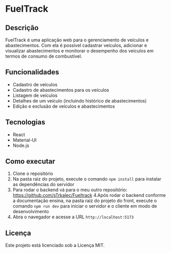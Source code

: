 # FuelTrack

## Descrição

FuelTrack é uma aplicação web para o gerenciamento de veículos e abastecimentos. Com ela é possível cadastrar veículos, adicionar e visualizar abastecimentos e monitorar o desempenho dos veículos em termos de consumo de combustível.

## Funcionalidades

- Cadastro de veículos
- Cadastro de abastecimentos para os veículos
- Listagem de veículos
- Detalhes de um veículo (incluindo histórico de abastecimentos)
- Edição e exclusão de veículos e abastecimentos

## Tecnologias

- React
- Material-UI
- Node.js

## Como executar

1. Clone o repositório
2. Na pasta raiz do projeto, execute o comando `npm install` para instalar as dependências do servidor
3. Para rodar o backend vá para o meu outro repositório: https://github.com/sTrkalec/Fueltrack
4.Após rodar o backend conforme a documentação ensina, na pasta raiz do projeto do front, execute o comando `npm run dev` para iniciar o servidor e o cliente em modo de desenvolvimento
5. Abra o navegador e acesse a URL `http://localhost:5173`

## Licença

Este projeto está licenciado sob a Licença MIT.
